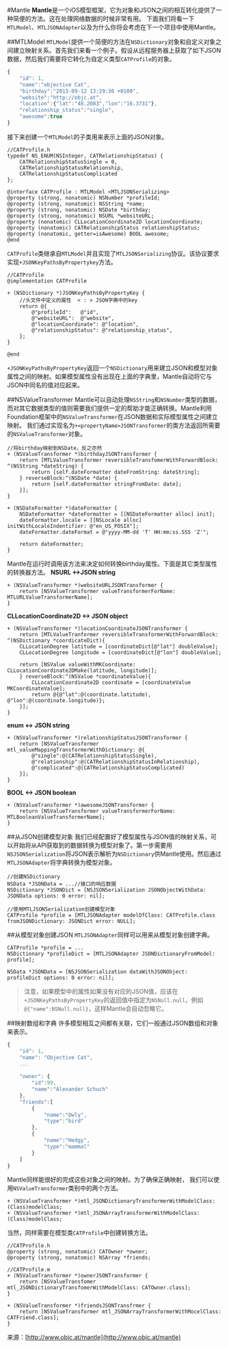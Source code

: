 #Mantle
**Mantle**是一个iOS模型框架，它为对象和JSON之间的相互转化提供了一种简便的方法。这在处理网络数据的时候非常有用。
下面我们将看一下`MTLModel`、`MTLJSONAdapter`以及为什么你将会考虑在下一个项目中使用Mantle。

##MTLModel
`MTLModel`提供一个简便的方法在`NSDictionary`对象和自定义对象之间建立映射关系。首先我们来看一个例子。假设从远程服务器上获取了如下JSON数据，然后我们需要将它转化为自定义类型`CATProfile`的对象。
```js
{
	"id": 1,
    "name":"objective Cat",
    "birthday":"2013-09-12 13:29:36 +0100",
    "website":"http://objc.at",
    "location":{"lat":"48.2083","lon":"16.3731"},
    "relationship_status":"single",
    "awesome":true
}
```
接下来创建一个`MTLModel`的子类用来表示上面的JSON对象。
```objc
//CATProfile.h
typedef NS_ENUM(NSInteger, CATRelationshipStatus) {
	CATRelationshipStatusSingle = 0,
    CATRelationshipStatusRelationship,
    CATRelationshipStatusComplicated
};

@interface CATProfile : MTLModel <MTLJSONSerializing>
@property (strong, nonatomic) NSNumber *profileId;
@property (strong, nonatomic) NSString *name;
@property (strong, nonatomic) NSDate *birthday;
@property (strong, nonatomic) NSURL *websiteURL;
@property (nonatomic) CLLocationCoordinate2D locationCoordinate;
@property (nonatomic) CATRelationshipStatus relationshipStatus;
@property (nonatomic, getter=isAwesome) BOOL awesome;
@end
```
`CATProfile`类继承自`MTLModel`并且实现了`MTLJSONSerializing`协议。该协议要求实现`+JSONKeyPathsByPropertykey`方法。
```objc
//CATProfile
@implementation CATProfile

+ (NSDictionary *)JSONKeyPathsByPropertyKey {
	//头文件中定义的属性  < : > JSON字典中的key
	return @{
    	@"profileId": 	@"id",
        @"websiteURL": 	@"website",
        @"locationCoordinate": @"location",
        @"relationshipStatus": @"relationship_status",
    };
}

@end
```
`+JSONKeyPathsByPropertyKey`返回一个`NSDictionary`用来建立JSON和模型对象属性之间的映射。如果模型属性没有出现在上面的字典里，Mantle自动将它与JSON中同名的值对应起来。

##NSValueTransformer
Mantle可以自动处理`NSString`和`NSNumber`类型的数据，而对其它数据类型的值则需要我们提供一定的帮助才能正确转换。Mantle利用Foundation框架中的`NSValueTransformer`在JSON数据和实际模型属性之间建立映射。
我们通过实现名为`+<propertyName>JSONTransformer`的类方法返回所需要的`NSValueTransformer`对象。
```objc
//将birthday映射到NSDate，反之亦然
+ (NSValueTransformer *)birthdayJSONTransformer {
	return [MTLValueTransformer reversibleTransfomerWithForwardBlock: ^(NSString *dateString) {
    	return [self.dateFormatter dateFromString: dateString];
    } reverseBlock:^(NSDate *date) {
    	return [self.dateFormatter stringFromDate: date];
    }];
}

+ (NSDateFormatter *)dateFormatter {
	NSDateFormatter *dateFormatter = [[NSDateFormatter alloc] init];
    dateFormatter.locale = [[NSLocale alloc] initWithLocaleIndentifier: @"en_US_POSIX"];
    dateFormatter.dateFormat = @"yyyy-MM-dd 'T' HH:mm:ss.SSS 'Z'";
    
    return dateFormatter;
}
```
Mantle在运行时调用该方法来决定如何转换birthday属性。下面是其它类型属性的转换器方法。
**NSURL <->JSON string**
```objc
+ (NSValueTransformer *)websiteURLJSONTransformer {
	return [NSValueTransformer valueTransformerForName: MTLURLValueTransformerName];
}
```
**CLLocationCoordinate2D <-> JSON object**
```objc
+ (NSValueTransformer *)locationCoordinateJSONTransformer {
	return [MTLValueTranformer reversibleTransformerWithForwardBlock: ^(NSDictionary *coordicateDict){
    CLLocationDegree latitude = [coordinateDict[@"lat"] doubleValue];
    CLLocationDegree longitude = [coordinateDict[@"lon"] doubleValue];
    
    return [NSValue valueWithMKCoordinate: CLLocationCoordinate2DMake(latitude, longitude)];
    } reverseBlock:^(NSValue *coordinateValue){
    	CLLocationCoordinate2D coordinate = [coordinateValue MKCoordinateValue];
        return @{@"lat":@(coordinate.latitude), @"lon":@(coordinate.longitude)};
    }];
}
```
**enum <-> JSON string**
```objc
+ (NSValueTransformer *)relationshipStatusJSONTransformer {
	return [NSValueTransformer mtl_valueMappingTransformerWithDictionary: @{
    	@"single":@(CATRelationshipStatusSingle),
        @"relationship":@(CATRelationshipStatusInRelationship),
        @"complicated":@(CATRelationshipStatusComplicated)
    }];
}
```
**BOOL <-> JSON boolean**
```objc
+ (NSValueTransformer *)awesomeJSONTransformer {
	return [NSValueTransformer valueTransformerForName: MTLBooleanValueTransformerName];
}
```
##从JSON创建模型对象
我们已经配置好了模型属性与JSON值的映射关系，可以开始将从API获取到的数据转换为模型对象了。第一步需要用`NSJSONSerialization`将JSON表示解析为`NSDictionary`供Mantle使用。然后通过`MTLJSONAdapter`将字典转换为模型对象。
```objc
//创建NSDictionary
NSData *JSONData = ...//接口的响应数据
NSDictionary *JSONDict = [NSJSONSerialization JSONObjectWithData: JSONData options: 0 error: nil];

//使用MTLJSONSerialization创建模型对象
CATProfile *profile = [MTLJSONAdapter modelOfClass: CATProfile.class fromJSONDictionary: JSONDict error: NULL];
```
##从模型对象创建JSON
`MTLJSONAdapter`同样可以用来从模型对象创建字典。
```objc
CATProfile *profile = ...
NSDictionary *profileDict = [MTLJSONAdapter JSONDictionaryFromModel: profile];

NSData *JSONData = [NSJSONSerialization dataWithJSONObject: profileDict options: 0 error: nil];
```
> 注意，如果模型中的属性如果没有对应的JSON值，应该在`+JSONKeyPathsByPropertyKey`的返回值中指定为`NSNull.null`，例如`@{"name":NSNull.null}`，这样Mantle会自动忽略它。

##映射数组和字典
许多模型相互之间都有关联，它们一般通过JSON数组和对象来表示。
```js
{
	"id": 1,
    "name": "Objective Cat",
    ...
    
    "owner": {
    	"id":99,
        "name":"Alexander Schuch"
    },
    "friends":[
    	{
        	"name":"Owly",
            "type":"bird"
        },
        {
        	"name":"Hedgy",
            "type":"mammal"
        }
    ]
}
```
Mantle同样能很好的完成这些对象之间的映射。为了确保正确映射， 我们可以使用`NSValueTransformer`类别中的两个方法。
```objc
+ (NSValueTransformer *)mtl_JSONDictionaryTransformerWithModelClass:(Class)modelClass;
+ (NSValueTransformer *)mtl_JSONArrayTransformerWithModelClass:(Class)modelClass;
```
当然，同样需要在模型类`CATProfile`中创建转换方法。
```objc
//CATProfile.h
@property (strong, nonatomic) CATOwner *owner;
@property (strong, nonatomic) NSArray *friends;

//CATProfile.m
+ (NSValueTransformer *)ownerJSONTransformer {
	return [NSValueTransfomer mtl_JSONDictionaryTransfomerWithModelClass: CATOwner.class];
}

+ (NSValueTransformer *)friendsJSONTransfrmer {
	return [NSValueTransformer mtl_JSONArrayTransformerWithMocelClass: CATFriend.class];
}
```

来源：[http://www.objc.at/mantle](http://www.objc.at/mantle)